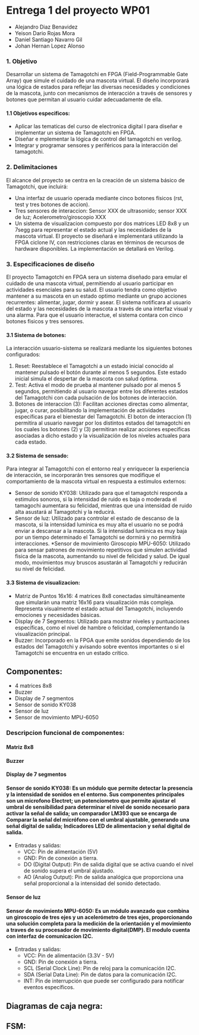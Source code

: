 # Entrega 1 del proyecto WP01

* Alejandro Diaz Benavidez
* Yeison Dario Rojas Mora
* Daniel Santiago Navarro Gil
* Johan Hernan Lopez Alonso

### 1. Objetivo
Desarrollar un sistema de Tamagotchi en FPGA (Field-Programmable Gate Array) que simule el cuidado de una mascota virtual. El diseño incorporará una lógica de estados para reflejar las diversas necesidades y condiciones de la mascota, junto con mecanismos de interacción a través de sensores y botones que permitan al usuario cuidar adecuadamente de ella.
#### 1.1 Objetivos especificos:
* Aplicar las tematicas del curso de electronica digital I para diseñar e implementar un sistema de Tamagotchi en FPGA.
* Diseñar e mplementar la lógica de control del tamagotchi en verilog.
* Integrar y programar sensores y periféricos para la interacción del tamagotchi.

### 2. Delimitaciones
El alcance del proyecto se centra en la creación de un sistema básico de Tamagotchi, que incluirá:
* Una interfaz de usuario operada mediante cinco botones físicos (rst, test y tres botones de accion).
* Tres sensores de interaccion: Sensor XXX de ultrasonido; sensor XXX de luz; Acelerometro/giroscopio XXX
* Un sistema de visualizacion compuesto por dos matrices LED 8x8 y un 7segg para representar el estado actual y las necesidades de la mascota virtual.
El proyecto se diseñará e implementará utilizando la FPGA ciclone IV, con restricciones claras en términos de recursos de hardware disponibles. La implementación se detallará en Verilog.

### 3. Especificaciones de diseño

El proyecto Tamagotchi en FPGA sera un sistema diseñado para emular el cuidado de una mascota virtual, permitiendo al usuario participar en actividades esenciales para su salud. El usuario tendra como objetivo mantener a su mascota en un estado optimo mediante un grupo acciones recurrentes: alimentar, jugar, dormir y asear. 
El sistema notificara al usuario del estado y las necesidades de la mascota a través de una interfaz visual y una alarma. Para que el usuario interactue, el sistema contara con cinco botones fisicos y tres sensores.

#### 3.1 Sistema de botones:
La interacción usuario-sistema se realizará mediante los siguientes botones configurados:
1. Reset:  Reestablece el Tamagotchi a un estado inicial conocido al mantener pulsado el botón durante al menos 5 segundos. Este estado inicial simula el despertar de la mascota con salud óptima.
2. Test: Activa el modo de prueba al mantener pulsado por al menos 5 segundos, permitiendo al usuario navegar entre los diferentes estados del Tamagotchi con cada pulsación de los botones de interacción.
3. Botones de interaccion (3): Facilitan acciones directas como alimentar, jugar, o curar, posibilitando la implementación de actividades específicas para el bienestar del Tamagotchi. El boton de interaccion (1) permitira al usuario navegar por los distintos estados del tamagotchi en los cuales los botones (2) y (3) permitiran realizar acciones especificas asociadas a dicho estado y la visualización de los niveles actuales para cada estado.

#### 3.2 Sistema de sensado:
Para integrar al Tamagotchi con el entorno real y enriquecer la experiencia de interacción, se incorporarán tres sensores que modifique el comportamiento de la mascota virtual en respuesta a estímulos externos:
* Sensor de sonido KY038: Utilizado para que el tamagotchi responda a estimulos sonoros, si la intensidad de ruido es baja o moderada el tamagochi aumentara su felicidad, mientras que una intensidad de ruido alta asustará al Tamagotchi y la reducirá.
* Sensor de luz: Utilizado para controlar el estado de descanso de la mascota, si la intensidad luminica es muy alta el usuario no se podrá enviar a descansar a la mascota. Si la intensidad luminica es muy baja por un tiempo determinado el Tamagotchi se dormirá y no permitirá interacciones.
*Sensor de movimiento Giroscopio MPU-6050: Utilizado para sensar patrones de movimiento repetitivos que simulen actividad fisica de la mascota, aumentando su nivel de felicidad y salud. De igual modo, movimientos muy bruscos asustarán al Tamagotchi y reducirán su nivel de felicidad.

#### 3.3 Sistema de visualizacion:
* Matriz de Puntos 16x16: 4 matrices 8x8 conectadas simultáneamente que simularán una matriz 16x16 para visualización más compleja. Representa visualmente el estado actual del Tamagotchi, incluyendo emociones y necesidades básicas.
* Display de 7 Segmentos: Utilizado para mostrar niveles y puntuaciones específicas, como el nivel de hambre o felicidad, complementando la visualización principal.
* Buzzer: Incorporado en la FPGA que emite sonidos dependiendo de los estados del Tamagotchi y avisando sobre eventos importantes o si el Tamagotchi se encuentra en un estado crítico.

## Componentes:
* 4 matrices 8x8
* Buzzer
* Display de 7 segmentos
* Sensor de sonido KY038
* Sensor de luz 
* Sensor de movimiento MPU-6050

### Descripcion funcional de componentes:
#### Matriz 8x8

#### Buzzer

#### Display de 7 segmentos

#### Sensor de sonido KY038: Es un módulo que permite detectar la presencia y la intensidad de sonidos en el entorno. Sus componentes principales son un microfono Electret; un potenciometro que permite ajustar el umbral de sensibilidad para determinar el nivel de sonido necesario para activar la señal de salida; un comparador LM393 que se encarga de Comparar la señal del micrófono con el umbral ajustable, generando una señal digital de salida; Indicadores LED de alimentacion y señal digital de salida.
* Entradas y salidas:
  * VCC: Pin de alimentación (5V)
  * GND: Pin de conexión a tierra.
  * DO (Digital Output): Pin de salida digital que se activa cuando el nivel de sonido supera el umbral ajustado.
  * AO (Analog Output): Pin de salida analógica que proporciona una señal proporcional a la intensidad del sonido detectado.

#### Sensor de luz 

#### Sensor de movimiento MPU-6050: Es un módulo avanzado que combina un giroscopio de tres ejes y un acelerómetro de tres ejes, proporcionando una solución completa para la medición de la orientación y el movimiento a traves de su procesador de movimiento digital(DMP). El modulo cuenta con interfaz de comunicacion I2C.
* Entradas y salidas:
  * VCC: Pin de alimentación (3.3V - 5V)
  * GND: Pin de conexión a tierra.
  * SCL (Serial Clock Line): Pin de reloj para la comunicación I2C.
  * SDA (Serial Data Line): Pin de datos para la comunicación I2C.
  * INT: Pin de interrupción que puede ser configurado para notificar eventos específicos.

## Diagramas de caja negra:

## FSM:
